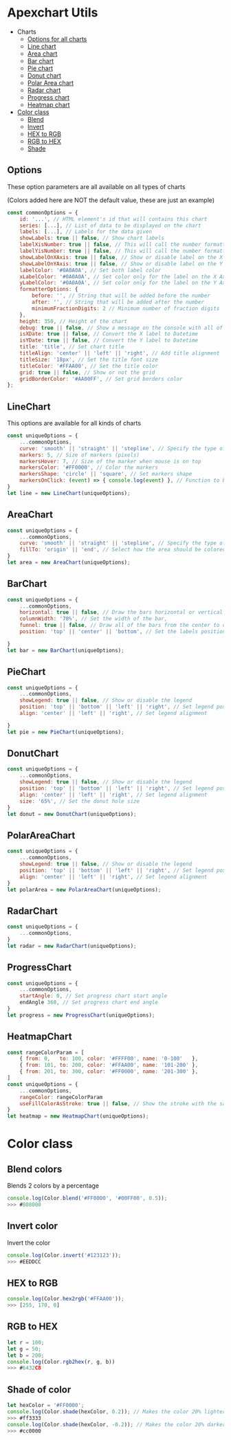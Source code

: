# Apexchart Utils

- Charts
	- [Options for all charts](#options)
	- [Line chart](#linechart)
	- [Area chart](#areachart)
	- [Bar chart](#barchart)
	- [Pie chart](#piechart)
	- [Donut chart](#donutchart)
	- [Polar Area chart](#polarareachart)
	- [Radar chart](#radarchart)
	- [Progress chart](#progresschart)
	- [Heatmap chart](#heatmapchart)
- [Color class](#color-class)
	- [Blend](#blend-colors)
	- [Invert](#invert-color)
	- [HEX to RGB](#hex-to-rgb)
	- [RGB to HEX](#rgb-to-hex)
	- [Shade](#shade-of-color)

## Options
These option parameters are all available on all types of charts

(Colors added here are NOT the default value, these are just an example)
```js
const commonOptions = {
	id: '...', // HTML element's id that will contains this chart
	series: [...], // List of data to be displayed on the chart
	labels: [...], // Labels for the data given
	showLabels: true || false, // Show chart labels
	labelXisNumber: true || false, // This will call the number formatter for the x axis
	labelYisNumber: true || false, // This will call the number formatter for the y axis
	showLabelOnXAxis: true || false, // Show or disable label on the X axis
	showLabelOnYAxis: true || false, // Show or disable label on the Y axis
	labelColor: '#0A0A0A', // Set both label color
	xLabelColor: '#0A0A0A', // Set color only for the label on the X Axis
	yLabelColor: '#0A0A0A', // Set color only for the label on the Y Axis
	formatterOptions: {
		before: '',	// String that will be added before the number
		after: '', // String that will be added after the number
		minimumFractionDigits: 2 // Minimum number of fraction digits
	},
	height: 350, // Height of the chart
	debug: true || false, // Show a message on the console with all of the charts options, config and data
	isXDate: true || false, // Convert the X label to Datetime
	isYDate: true || false, // Convert the Y label to Datetime
	title: 'title', // Set chart title
	titleAlign: 'center' || 'left' || 'right', // Add title alignment
	titleSize: '18px', // Set the title font size
	titleColor: '#FFAA00', // Set the title color
	grid: true || false, // Show or not the grid
	gridBorderColor: '#AA00FF', // Set grid borders color
};
```

## LineChart 
This options are available for all kinds of charts
```js
const uniqueOptions = {
	...commonOptions,
	curve: 'smooth' || 'straight' || 'stepline', // Specify the type of line
	markers: 5, // Size of markers (pixels)
	markersHover: 7, // Size of the marker when mouse is on top
	markersColor: '#FF0000', // Color the markers
	markersShape: 'circle' || 'square', // Set markers shape
	markersOnClick: (event) => { console.log(event) }, // Function to be called when you click on a marker
}
let line = new LineChart(uniqueOptions);
```

## AreaChart
```js
const uniqueOptions = {
	...commonOptions,
	curve: 'smooth' || 'straight' || 'stepline', // Specify the type of line
	fillTo: 'origin' || 'end', // Select how the area should be colored; From the origin: 'origin', form the bottom of the chart: 'end'
}
let area = new AreaChart(uniqueOptions);
```

## BarChart
```js
const uniqueOptions = {
	...commonOptions,
	horizontal: true || false, // Draw the bars horizontal or vertical
	columnWidth: '70%', // Set the width of the bar,
	funnel: true || false, // Draw all of the bars from the center to create a funnel
	position: 'top' || 'center' || 'bottom', // Set the labels position

}
let bar = new BarChart(uniqueOptions);
```

## PieChart
```js
const uniqueOptions = {
	...commonOptions,
	showLegend: true || false, // Show or disable the legend
	position: 'top' || 'bottom' || 'left' || 'right', // Set legend position
	align: 'center' || 'left' || 'right', // Set legend alignment

}
let pie = new PieChart(uniqueOptions);
```

## DonutChart
```js
const uniqueOptions = {
	...commonOptions,
	showLegend: true || false, // Show or disable the legend
	position: 'top' || 'bottom' || 'left' || 'right', // Set legend position
	align: 'center' || 'left' || 'right', // Set legend alignment
	size: '65%', // Set the donut hole size
}
let donut = new DonutChart(uniqueOptions);
```
## PolarAreaChart
```js
const uniqueOptions = {
	...commonOptions,
	showLegend: true || false, // Show or disable the legend
	position: 'top' || 'bottom' || 'left' || 'right', // Set legend position
	align: 'center' || 'left' || 'right', // Set legend alignment
}
let polarArea = new PolarAreaChart(uniqueOptions);
```

## RadarChart
```js
const uniqueOptions = {
	...commonOptions,
}
let radar = new RadarChart(uniqueOptions);
```

## ProgressChart
```js
const uniqueOptions = {
	...commonOptions,
	startAngle: 0, // Set progress chart start angle
	endAngle 360, // Set progress chart end angle
}
let progress = new ProgressChart(uniqueOptions);
```

## HeatmapChart
```js
const rangeColorParam = [
	{ from: 0,   to: 100, color: '#FFFF00', name: '0-100'   },
	{ from: 101, to: 200, color: '#FFAA00', name: '101-200' },
	{ from: 201, to: 300, color: '#FF0000', name: '201-300' },
]
const uniqueOptions = {
	...commonOptions,
	rangeColor: rangeColorParam
	useFillColorAsStroke: true || false, // Show the stroke with the same color of the contnet
}
let heatmap = new HeatmapChart(uniqueOptions);
```


# Color class
## Blend colors
Blends 2 colors by a percentage
```js
console.log(Color.blend('#FF0000', '#00FF00', 0.5));
>>> #808000
```

## Invert color
Invert the color
```js
console.log(Color.invert('#123123'));
>>> #EEDDCC
```

## HEX to RGB
```js
console.log(Color.hex2rgb('#FFAA00'));
>>> [255, 170, 0]
```

## RGB to HEX
```js
let r = 100;
let g = 50;
let b = 200;
console.log(Color.rgb2hex(r, g, b))
>>> #6432C8
```


## Shade of color
```js
let hexColor = '#FF0000';
console.log(Color.shade(hexColor, 0.2)); // Makes the color 20% lighter
>>> #ff3333
console.log(Color.shade(hexColor, -0.2)); // Makes the color 20% darker
>>> #cc0000
```